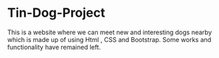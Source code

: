 # Tin-Dog-Project
This is a website where we can meet new and interesting dogs nearby which is made up of using Html , CSS and Bootstrap. Some works and functionality have remained left. 
